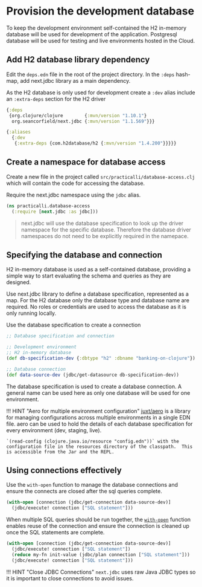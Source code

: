 # Provision the development database

To keep the development environment self-contained the H2 in-memory database will be used for development of the application.  Postgresql database will be used for testing and live environments hosted in the Cloud.


## Add H2 database library dependency

Edit the `deps.edn` file in the root of the project directory. In the `:deps` hash-map, add next.jdbc library as a main dependency.

As the H2 database is only used for development create a `:dev` alias include an `:extra-deps` section for the H2 driver

```clojure
{:deps
 {org.clojure/clojure        {:mvn/version "1.10.1"}
  org.seancorfield/next.jdbc {:mvn/version "1.1.569"}}}

{:aliases
  {:dev
   {:extra-deps {com.h2database/h2 {:mvn/version "1.4.200"}}}}}
```

## Create a namespace for database access

Create a new file in the project called `src/practicalli/database-access.clj` which will contain the code for accessing the database.

Require the next.jdbc namespace using the `jdbc` alias.

```clojure
(ns practicalli.database-access
  (:require [next.jdbc :as jdbc]))
```

> next.jdbc will use the database specification to look up the driver namespace for the specific database.  Therefore the database driver namespaces do not need to be explicitly required in the namepace.


## Specifying the database and connection

H2 in-memory database is used as a self-contained database, providing a simple way to start evaluating the schema and queries as they are designed.

Use next.jdbc library to define a database specification, represented as a map.  For the H2 database only the database type and database name are required. No roles or credentials are used to access the database as it is only running locally.

Use the database specification to create a connection

```clojure
;; Database specification and connection

;; Development environment
;; H2 in-memory database
(def db-specification-dev {:dbtype "h2" :dbname "banking-on-clojure"})

;; Database connection
(def data-source-dev (jdbc/get-datasource db-specification-dev))
```

The database specification is used to create a database connection.  A general name can be used here as only one database will be used for one environment.

!!! HINT "Aero for multiple environment configuration"
    [juxt/aero](https://github.com/juxt/aero) is a library for managing configurations across multiple environments in a single EDN file.  aero can be used to hold the details of each database specification for every environment (dev, staging, live).

    `(read-config (clojure.java.io/resource "config.edn"))` with the configuration file in the resources directory of the classpath.  This is accessible from the Jar and the REPL.


## Using connections effectively

Use the `with-open` function to manage the database connections and ensure the connects are closed after the sql queries complete.

```clojure
(with-open [connection (jdbc/get-connection data-source-dev)]
  (jdbc/execute! connection ["SQL statement"]))
```

When multiple SQL queries should be run together, the [`with-open`](https://clojuredocs.org/clojure.core/with-open) function enables reuse of the connection and ensure the connection is cleaned up once the SQL statements are complete.

```clojure
(with-open [connection (jdbc/get-connection data-source-dev)]
  (jdbc/execute! connection ["SQL statement"])
  (reduce my-fn init-value (jdbc/plan connection ["SQL statement"]))
  (jdbc/execute! connection ["SQL statement"]))
```

!!! HINT "Close JDBC Connections"
    `next.jdbc` uses raw Java JDBC types so it is important to close connections to avoid issues.

